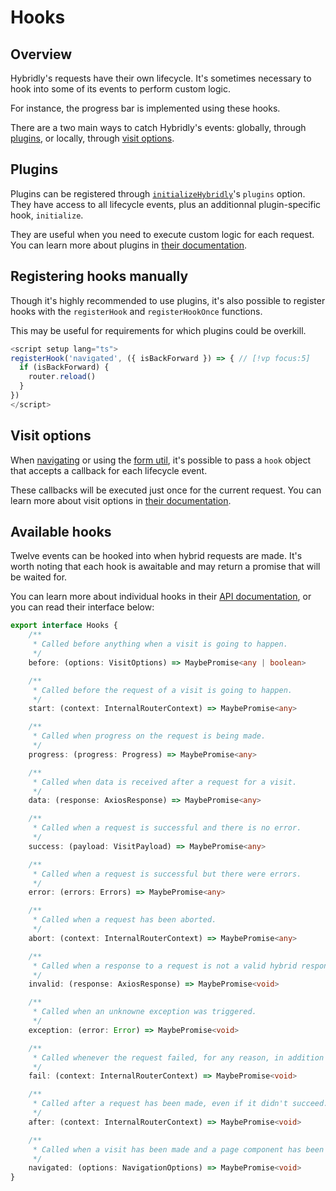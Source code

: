 # Hooks

## Overview

Hybridly's requests have their own lifecycle. It's sometimes necessary to hook into some of its events to perform custom logic.

For instance, the progress bar is implemented using these hooks.

There are a two main ways to catch Hybridly's events: globally, through [plugins](./plugins.md), or locally, through [visit options](../api/utils/router.md).

## Plugins

Plugins can be registered through [`initializeHybridly`](../api/vue/index.md)'s `plugins` option. They have access to all lifecycle events, plus an additionnal plugin-specific hook, `initialize`.

They are useful when you need to execute custom logic for each request. You can learn more about plugins in [their documentation](./plugins.md).

## Registering hooks manually

Though it's highly recommended to use plugins, it's also possible to register hooks with the `registerHook` and `registerHookOnce` functions.

This may be useful for requirements for which plugins could be overkill.

```ts
<script setup lang="ts">
registerHook('navigated', ({ isBackForward }) => { // [!vp focus:5]
  if (isBackForward) {
    router.reload()
  }
})
</script>
```

## Visit options

When [navigating](./navigation.md) or using the [form util](./forms.md), it's possible to pass a `hook` object that accepts a callback for each lifecycle event.

These callbacks will be executed just once for the current request. You can learn more about visit options in [their documentation](../api/utils/router.md).

## Available hooks

Twelve events can be hooked into when hybrid requests are made. It's worth noting that each hook is awaitable and may return a promise that will be waited for.

You can learn more about individual hooks in their [API documentation](../api/utils/router.md), or you can read their interface below:

```ts
export interface Hooks {
	/**
	 * Called before anything when a visit is going to happen.
	 */
	before: (options: VisitOptions) => MaybePromise<any | boolean>

	/**
	 * Called before the request of a visit is going to happen.
	 */
	start: (context: InternalRouterContext) => MaybePromise<any>

	/**
	 * Called when progress on the request is being made.
	 */
	progress: (progress: Progress) => MaybePromise<any>

	/**
	 * Called when data is received after a request for a visit.
	 */
	data: (response: AxiosResponse) => MaybePromise<any>

	/**
	 * Called when a request is successful and there is no error.
	 */
	success: (payload: VisitPayload) => MaybePromise<any>

	/**
	 * Called when a request is successful but there were errors.
	 */
	error: (errors: Errors) => MaybePromise<any>

	/**
	 * Called when a request has been aborted.
	 */
	abort: (context: InternalRouterContext) => MaybePromise<any>

	/**
	 * Called when a response to a request is not a valid hybrid response.
	 */
	invalid: (response: AxiosResponse) => MaybePromise<void>

	/**
	 * Called when an unknowne exception was triggered.
	 */
	exception: (error: Error) => MaybePromise<void>

	/**
	 * Called whenever the request failed, for any reason, in addition to other hooks.
	 */
	fail: (context: InternalRouterContext) => MaybePromise<void>

	/**
	 * Called after a request has been made, even if it didn't succeed.
	 */
	after: (context: InternalRouterContext) => MaybePromise<void>

	/**
	 * Called when a visit has been made and a page component has been navigated to.
	 */
	navigated: (options: NavigationOptions) => MaybePromise<void>
}
```
